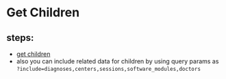 # Get Children

## steps:

- [get children](https://documenter.getpostman.com/view/12318086/2sA3Bt3pg1#aa7af289-766e-4d05-9c86-05425ecbe45c)
- also you can include related data for children by using query params as `?include=diagnoses,centers,sessions,software_modules,doctors`
